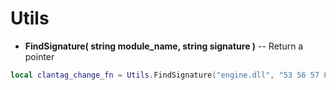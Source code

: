 # Utils
* **FindSignature( string module_name, string signature )** -- Return a pointer



```lua
local clantag_change_fn = Utils.FindSignature("engine.dll", "53 56 57 8B DA 8B F9 FF 15")
```

